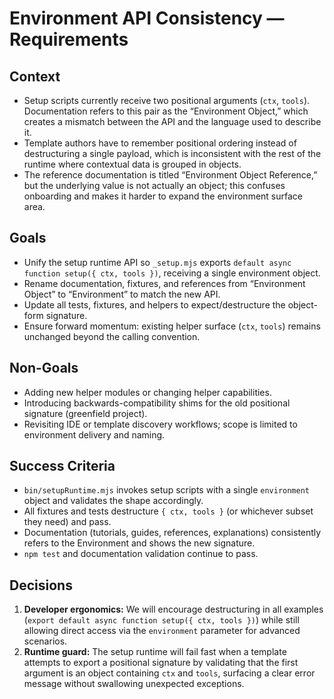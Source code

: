 # Environment API Consistency — Requirements

## Context
- Setup scripts currently receive two positional arguments (`ctx`, `tools`). Documentation refers to this pair as the “Environment Object,” which creates a mismatch between the API and the language used to describe it.
- Template authors have to remember positional ordering instead of destructuring a single payload, which is inconsistent with the rest of the runtime where contextual data is grouped in objects.
- The reference documentation is titled “Environment Object Reference,” but the underlying value is not actually an object; this confuses onboarding and makes it harder to expand the environment surface area.

## Goals
- Unify the setup runtime API so `_setup.mjs` exports `default async function setup({ ctx, tools })`, receiving a single environment object.
- Rename documentation, fixtures, and references from “Environment Object” to “Environment” to match the new API.
- Update all tests, fixtures, and helpers to expect/destructure the object-form signature.
- Ensure forward momentum: existing helper surface (`ctx`, `tools`) remains unchanged beyond the calling convention.

## Non-Goals
- Adding new helper modules or changing helper capabilities.
- Introducing backwards-compatibility shims for the old positional signature (greenfield project).
- Revisiting IDE or template discovery workflows; scope is limited to environment delivery and naming.

## Success Criteria
- `bin/setupRuntime.mjs` invokes setup scripts with a single `environment` object and validates the shape accordingly.
- All fixtures and tests destructure `{ ctx, tools }` (or whichever subset they need) and pass.
- Documentation (tutorials, guides, references, explanations) consistently refers to the Environment and shows the new signature.
- `npm test` and documentation validation continue to pass.

## Decisions
1. **Developer ergonomics:** We will encourage destructuring in all examples (`export default async function setup({ ctx, tools })`) while still allowing direct access via the `environment` parameter for advanced scenarios.
2. **Runtime guard:** The setup runtime will fail fast when a template attempts to export a positional signature by validating that the first argument is an object containing `ctx` and `tools`, surfacing a clear error message without swallowing unexpected exceptions.
